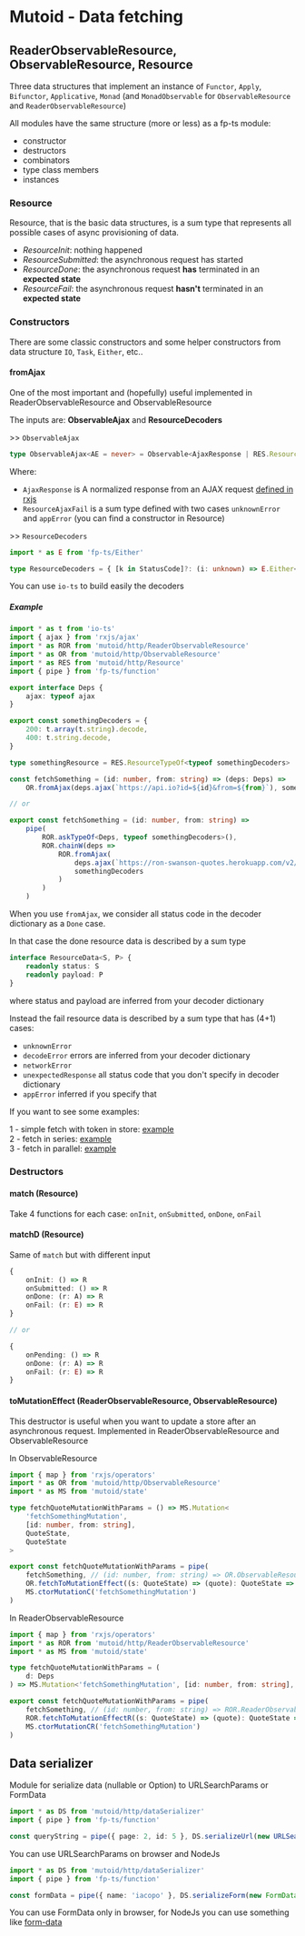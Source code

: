# Mutoid - Data fetching

## ReaderObservableResource, ObservableResource, Resource

Three data structures that implement an instance of `Functor`, `Apply`, `Bifunctor`, `Applicative`, `Monad` (and `MonadObservable` for `ObservableResource` and `ReaderObservableResource`)

All modules have the same structure (more or less) as a fp-ts module:

-   constructor
-   destructors
-   combinators
-   type class members
-   instances

### Resource

Resource, that is the basic data structures, is a sum type that represents all possible cases of async provisioning of data.

-   _ResourceInit_: nothing happened
-   _ResourceSubmitted_: the asynchronous request has started
-   _ResourceDone_: the asynchronous request **has** terminated in an **expected state**
-   _ResourceFail_: the asynchronous request **hasn't** terminated in an **expected state**

### Constructors

There are some classic constructors and some helper constructors from data structure `IO`, `Task`, `Either`, etc..

#### fromAjax

One of the most important and (hopefully) useful implemented in ReaderObservableResource and ObservableResource

The inputs are: **ObservableAjax** and **ResourceDecoders**

\>> `ObservableAjax`

```ts
type ObservableAjax<AE = never> = Observable<AjaxResponse | RES.ResourceAjaxFail<AE>>
```

Where:

-   `AjaxResponse` is A normalized response from an AJAX request [defined in rxjs](https://rxjs-dev.firebaseapp.com/api/ajax/AjaxResponse)
-   `ResourceAjaxFail` is a sum type defined with two cases `unknownError` and `appError` (you can find a constructor in Resource)

\>> `ResourceDecoders`

```ts
import * as E from 'fp-ts/Either'

type ResourceDecoders = { [k in StatusCode]?: (i: unknown) => E.Either<unknown, unknown> }
```

You can use `io-ts` to build easily the decoders

##### Example

```typescript
import * as t from 'io-ts'
import { ajax } from 'rxjs/ajax'
import * as ROR from 'mutoid/http/ReaderObservableResource'
import * as OR from 'mutoid/http/ObservableResource'
import * as RES from 'mutoid/http/Resource'
import { pipe } from 'fp-ts/function'

export interface Deps {
    ajax: typeof ajax
}

export const somethingDecoders = {
    200: t.array(t.string).decode,
    400: t.string.decode,
}

type somethingResource = RES.ResourceTypeOf<typeof somethingDecoders>

const fetchSomething = (id: number, from: string) => (deps: Deps) =>
    OR.fromAjax(deps.ajax(`https://api.io?id=${id}&from=${from}`), somethingDecoders)

// or

export const fetchSomething = (id: number, from: string) =>
    pipe(
        ROR.askTypeOf<Deps, typeof somethingDecoders>(),
        ROR.chainW(deps =>
            ROR.fromAjax(
                deps.ajax(`https://ron-swanson-quotes.herokuapp.com/v2/quotes?id=${id}&from=${from}`),
                somethingDecoders
            )
        )
    )
```

When you use `fromAjax`, we consider all status code in the decoder dictionary as a `Done` case.

In that case the done resource data is described by a sum type

```ts
interface ResourceData<S, P> {
    readonly status: S
    readonly payload: P
}
```

where status and payload are inferred from your decoder dictionary

Instead the fail resource data is described by a sum type that has (4+1) cases:

-   `unknownError`
-   `decodeError` errors are inferred from your decoder dictionary
-   `networkError`
-   `unexpectedResponse` all status code that you don't specify in decoder dictionary
-   `appError` inferred if you specify that

If you want to see some examples:

1 - simple fetch with token in store: [example](https://github.com/facile-it/mutoid/blob/pre_release_04/example/resources/quoteResource.ts#L23)  
2 - fetch in series: [example](https://github.com/facile-it/mutoid/blob/pre_release_04/example/resources/quoteResource.ts#L42)  
3 - fetch in parallel: [example](https://github.com/facile-it/mutoid/blob/pre_release_04/example/resources/quoteResource.ts#L54)

### Destructors

#### match (Resource)

Take 4 functions for each case: `onInit`, `onSubmitted`, `onDone`, `onFail`

#### matchD (Resource)

Same of `match` but with different input

```ts
{
    onInit: () => R
    onSubmitted: () => R
    onDone: (r: A) => R
    onFail: (r: E) => R
}

// or

{
    onPending: () => R
    onDone: (r: A) => R
    onFail: (r: E) => R
}
```

#### toMutationEffect (ReaderObservableResource, ObservableResource)

This destructor is useful when you want to update a store after an asynchronous request.
Implemented in ReaderObservableResource and ObservableResource

In ObservableResource

```typescript
import { map } from 'rxjs/operators'
import * as OR from 'mutoid/http/ObservableResource'
import * as MS from 'mutoid/state'

type fetchQuoteMutationWithParams = () => MS.Mutation<
    'fetchSomethingMutation',
    [id: number, from: string],
    QuoteState,
    QuoteState
>

export const fetchQuoteMutationWithParams = pipe(
    fetchSomething, // (id: number, from: string) => OR.ObservableResource<E, A>
    OR.fetchToMutationEffect((s: QuoteState) => (quote): QuoteState => ({ ...s, something: c })),
    MS.ctorMutationC('fetchSomethingMutation')
)
```

In ReaderObservableResource

```typescript
import { map } from 'rxjs/operators'
import * as ROR from 'mutoid/http/ReaderObservableResource'
import * as MS from 'mutoid/state'

type fetchQuoteMutationWithParams = (
    d: Deps
) => MS.Mutation<'fetchSomethingMutation', [id: number, from: string], QuoteState, QuoteState>

export const fetchQuoteMutationWithParams = pipe(
    fetchSomething, // (id: number, from: string) => ROR.ReaderObservableResource<R, E, A>
    ROR.fetchToMutationEffectR((s: QuoteState) => (quote): QuoteState => ({ ...s, something: c })),
    MS.ctorMutationCR('fetchSomethingMutation')
)
```

## Data serializer

Module for serialize data (nullable or Option) to URLSearchParams or FormData

```typescript
import * as DS from 'mutoid/http/dataSerializer'
import { pipe } from 'fp-ts/function'

const queryString = pipe({ page: 2, id: 5 }, DS.serializeUrl(new URLSearchParams()), DS.toQueryString)
```

You can use URLSearchParams on browser and NodeJs

```typescript
import * as DS from 'mutoid/http/dataSerializer'
import { pipe } from 'fp-ts/function'

const formData = pipe({ name: 'iacopo' }, DS.serializeForm(new FormData()))
```

You can use FormData only in browser, for NodeJs you can use something like [form-data](https://www.npmjs.com/package/form-data)
